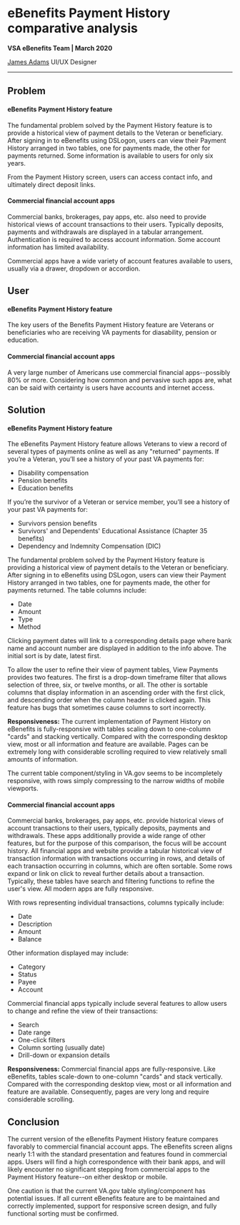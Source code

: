 # eBenefits Payment History comparative analysis
**VSA eBenefits Team | March 2020**

[James Adams](jadams@governmentcio.com) UI/UX Designer

---

## Problem
#### eBenefits Payment History feature
The fundamental problem solved by the Payment History feature is to provide a historical view of payment details to the Veteran or beneficiary. After signing in to eBenefits using DSLogon, users can view their Payment History arranged in two tables, one for payments made, the other for payments returned. Some information is available to users for only six years.

From the Payment History screen, users can access contact info, and ultimately direct deposit links.

#### Commercial financial account apps
Commercial banks, brokerages, pay apps, etc. also need to provide historical views of account transactions to their users. Typically deposits, payments and withdrawals are displayed in a tabular arrangement. Authentication is required to access account information. Some account information has limited availability. 

Commercial apps have a wide variety of account features available to users, usually via a drawer, dropdown or accordion.

## User
#### eBenefits Payment History feature
The key users of the Benefits Payment History feature are Veterans or beneficiaries who are receiving VA payments for diasability, pension or education.

#### Commercial financial account apps
A very large number of Americans use commercial financial apps--possibly 80% or more. Considering how common and pervasive such apps are, what can be said with certainty is users have accounts and internet access. 

## Solution
#### eBenefits Payment History feature
The eBenefits Payment History feature allows Veterans to view a record of several types of payments online as well as any "returned" payments. If you’re a Veteran, you’ll see a history of your past VA payments for:

- Disability compensation
- Pension benefits
- Education benefits

If you’re the survivor of a Veteran or service member, you’ll see a history of your past VA payments for:

- Survivors pension benefits
- Survivors' and Dependents' Educational Assistance (Chapter 35 benefits)
- Dependency and Indemnity Compensation (DIC)

The fundamental problem solved by the Payment History feature is providing a historical view of payment details to the Veteran or beneficiary. After signing in to eBenefits using DSLogon, users can view their Payment History arranged in two tables, one for payments made, the other for payments returned. The table columns include: 

- Date
- Amount
- Type
- Method

Clicking payment dates will link to a corresponding details page where bank name and account number are displayed in addition to the info above. The initial sort is by date, latest first.

To allow the user to refine their view of payment tables, View Payments provides two features. The first is a drop-down timeframe filter that allows selection of three, six, or twelve months, or all. The other is sortable columns that display information in an ascending order with the first click, and descending order when the column header is clicked again. This feature has bugs that sometimes cause columns to sort incorrectly.

**Responsiveness:** The current implementation of Payment History on eBenefits is fully-responsive with tables scaling down to one-column "cards" and stacking vertically. Compared with the corresponding desktop view, most or all information and feature are available. Pages can be extremely long with considerable scrolling required to view relatively small amounts of information.

The current table component/styling in VA.gov seems to be incompletely responsive, with rows simply compressing to the narrow widths of mobile viewports.

#### Commercial financial account apps
Commercial banks, brokerages, pay apps, etc. provide historical views of account transactions to their users, typically deposits, payments and withdrawals. These apps additionally provide a wide range of other features, but for the purpose of this comparison, the focus will be account history. All financial apps and website provide a tabular historical view of transaction information with transactions occurring in rows, and details of each transaction occurring in columns, which are often sortable. Some rows expand or link on click to reveal further details about a transaction. Typically, these tables have search and filtering functions to refine the user's view. All modern apps are fully responsive.

With rows representing individual transactions, columns typically include:

- Date
- Description
- Amount
- Balance

Other information displayed may include: 

- Category
- Status
- Payee
- Account

Commercial financial apps typically include several features to allow users to change and refine the view of their transactions:

- Search
- Date range
- One-click filters
- Column sorting (usually date)
- Drill-down or expansion details

**Responsiveness:** Commercial financial apps are fully-responsive. Like eBenefits, tables scale-down to one-column "cards" and stack vertically. Compared with the corresponding desktop view, most or all information and feature are available. Consequently, pages are very long and require considerable scrolling.

## Conclusion
The current version of the eBenefits Payment History feature compares favorably to commercial financial account apps. The eBenefits screen aligns nearly 1:1 with the standard presentation and features found in commercial apps. Users will find a high correspondence with their bank apps, and will likely encounter no significant stepping from commercial apps to the Payment History feature--on either desktop or mobile.

One caution is that the current VA.gov table styling/component has potential issues. If all current eBenefits feature are to be maintained and correctly implemented, support for responsive screen design, and fully functional sorting must be confirmed.

